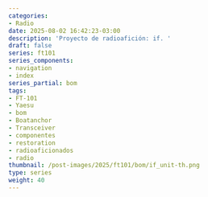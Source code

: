 ```yaml
---
categories:
- Radio
date: 2025-08-02 16:42:23-03:00
description: 'Proyecto de radioafición: if. '
draft: false
series: ft101
series_components:
- navigation
- index
series_partial: bom
tags:
- FT-101
- Yaesu
- bom
- Boatanchor
- Transceiver
- componentes
- restoration
- radioaficionados
- radio
thumbnail: /post-images/2025/ft101/bom/if_unit-th.png
type: series
weight: 40
---
```

